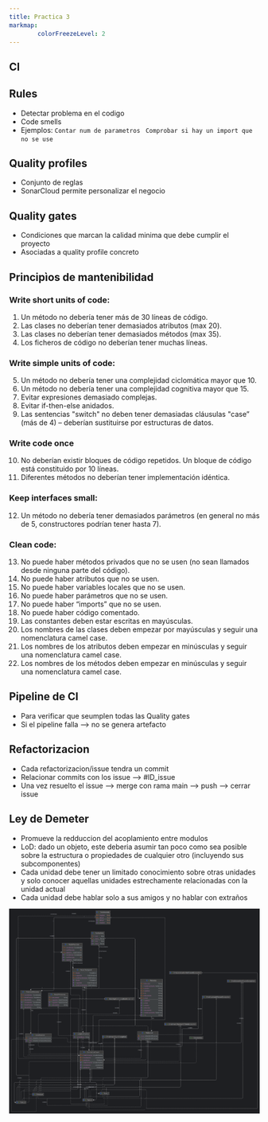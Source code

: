 ```yaml
---
title: Practica 3
markmap:
        colorFreezeLevel: 2
---
```


## CI

## Rules
- Detectar problema en el codigo
- Code smells
- Ejemplos:
        `Contar num de parametros `
        `Comprobar si hay un import que no se use `

## Quality profiles
- Conjunto de reglas
- SonarCloud permite personalizar el negocio

## Quality gates
- Condiciones que marcan la calidad minima que debe cumplir el proyecto
- Asociadas a quality profile concreto
## Principìos de mantenibilidad

### Write short units of code:
1. Un método no debería tener más de 30 líneas de código.
2. Las clases no deberían tener demasiados atributos (max 20).
3. Las clases no deberían tener demasiados métodos (max 35).
4. Los ficheros de código no deberían tener muchas líneas.
### Write simple units of code:
5. Un método no debería tener una complejidad ciclomática mayor que 10.
6. Un método no debería tener una complejidad cognitiva mayor que 15.
7. Evitar expresiones demasiado complejas.
8. Evitar if-then-else anidados.
9. Las sentencias "switch" no deben tener demasiadas cláusulas "case” (más de 4) – deberían
sustituirse por estructuras de datos.
### Write code once
10. No deberían existir bloques de código repetidos. Un bloque de código está constituido por 10
líneas.
11. Diferentes métodos no deberían tener implementación idéntica.
### Keep interfaces small:
12. Un método no debería tener demasiados parámetros (en general no más de 5, constructores
podrían tener hasta 7).
### Clean code:
13. No puede haber métodos privados que no se usen (no sean llamados desde ninguna parte del
código).
14. No puede haber atributos que no se usen.
15. No puede haber variables locales que no se usen.
16. No puede haber parámetros que no se usen.
17. No puede haber “imports” que no se usen.
18. No puede haber código comentado.
19. Las constantes deben estar escritas en mayúsculas.
20. Los nombres de las clases deben empezar por mayúsculas y seguir una nomenclatura camel case.
21. Los nombres de los atributos deben empezar en minúsculas y seguir una nomenclatura camel case.
22. Los nombres de los métodos deben empezar en minúsculas y seguir una nomenclatura camel case.

## Pipeline de CI
- Para verificar que seumplen todas las Quality gates
- Si el pipeline falla --> no se genera artefacto

## Refactorizacion
- Cada refactorizacion/issue tendra un commit
- Relacionar commits con los issue --> #ID_issue
- Una vez resuelto el issue --> merge con rama main --> push --> cerrar issue


## Ley de Demeter
- Promueve la redduccion del acoplamiento entre modulos
- LoD: dado un objeto, este deberia asumir tan poco como sea posible sobre la estructura o propiedades de cualquier otro (incluyendo sus subcomponentes)
- Cada unidad debe tener un limitado conocimiento sobre otras unidades y solo conocer aquellas unidades estrechamente relacionadas con la unidad actual
- Cada unidad debe hablar solo a sus amigos y no hablar con extraños



![Diagrama de clases trabajo](FotosEMS/trabajo3-localizacion-covid.png)